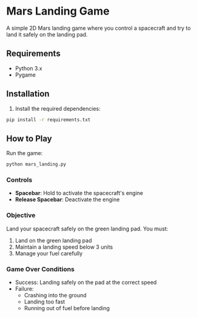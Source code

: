 # Mars Landing Game

A simple 2D Mars landing game where you control a spacecraft and try to land it safely on the landing pad.

## Requirements
- Python 3.x
- Pygame

## Installation
1. Install the required dependencies:
```bash
pip install -r requirements.txt
```

## How to Play
Run the game:
```bash
python mars_landing.py
```

### Controls
- **Spacebar**: Hold to activate the spacecraft's engine
- **Release Spacebar**: Deactivate the engine

### Objective
Land your spacecraft safely on the green landing pad. You must:
1. Land on the green landing pad
2. Maintain a landing speed below 3 units
3. Manage your fuel carefully

### Game Over Conditions
- Success: Landing safely on the pad at the correct speed
- Failure: 
  - Crashing into the ground
  - Landing too fast
  - Running out of fuel before landing 